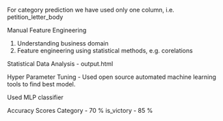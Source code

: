
For category prediction we have used only one column, i.e. petition_letter_body

Manual Feature Engineering
1. Understanding business domain
2. Feature engineering using statistical methods, e.g. corelations

Statistical Data Analysis - output.html

Hyper Parameter Tuning - Used open source automated machine learning tools to find best model.

Used MLP classifier

Accuracy Scores
Category - 70 %
is_victory - 85 %
